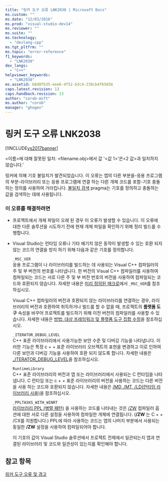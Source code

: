 ```yaml
---
title: "링커 도구 오류 LNK2038 | Microsoft Docs"
ms.custom: ""
ms.date: "12/03/2016"
ms.prod: "visual-studio-dev14"
ms.reviewer: ""
ms.suite: ""
ms.technology: 
  - "devlang-cpp"
ms.tgt_pltfrm: ""
ms.topic: "error-reference"
f1_keywords: 
  - "LNK2038"
dev_langs: 
  - "C++"
helpviewer_keywords: 
  - "LNK2038"
ms.assetid: b8d0fb35-eee6-4f52-b3c4-239cb4f65656
caps.latest.revision: 13
caps.handback.revision: 13
author: "corob-msft"
ms.author: "corob"
manager: "ghogen"
---
```

# 링커 도구 오류 LNK2038
[!INCLUDE[vs2017banner](../../assembler/inline/includes/vs2017banner.md)]

\<이름\>에 대해 잘못된 일치: \<filename.obj\>에서 값 '\<값 1\>'은\<2 값\>과 일치하지 않습니다.'  
  
 링커에 의해 기호 불일치가 발견되었습니다.  이 오류는 앱의 다른 부분을\-응용 프로그램의 부분\-라이브러리 또는 응용 프로그램에 연결 하는 다른 개체 코드를 포함\-기호 충돌 하는 정의를 사용하여 가라킵니다.  [불일치 검색](../../preprocessor/detect-mismatch.md) pragma는 기호를 정의하고 충돌하는 값을 검색하는 데에 사용됩니다.  
  
### 이 오류를 해결하려면  
  
-   프로젝트에서 개체 파일이 오래 된 경우 이 오류가 발생할 수 있습니다.  이 오류에 대한 다른 솔루션을 시도하기 전에 현재 개체 파일을 확인하기 위해 정리 빌드를 수행합니다.  
  
-   Visual Studio는 런타임 오류나 기타 예기치 않은 동작이 발생할 수 있는 호환 되지 않는 코드의 연결을 방지 하기 위해 다음과 같은 기호를 정의합니다.  
  
     `_MSC_VER`  
     응용 프로그램이 나 라이브러리를 빌드하는 데 사용되는 Visual C\+\+ 컴파일러의 주 및 부 버전의 번호를 나타냅니다.  한 버전의 Visual C\+\+ 컴파일러를 사용하여 컴파일되는 코드는 서로 다른 주 및 부 버전 번호의 버전을 사용하여 컴파일되는 코드와 호환되지 않습니다.  자세한 내용은 [미리 정의된 매크로](../../preprocessor/predefined-macros.md)에서 `_MSC_VER`를 참조하십시오.  
  
     Visual C\+\+ 컴파일러의 버전과 호환되지 않는 라이브러리를 연결하는 경우, 라이브러리의 버전과 호환하여 취득하거나 빌드를 할 수 없을 때, 프로젝트의 **플랫폼 도구** 속성을 바꾸어 프로젝트를 빌드하기 위해 이전 버전의 컴파일러를 사용할 수 있습니다.  자세한 내용은 [방법: 대상 프레임워크 및 플랫폼 도구 집합 수정](../../build/how-to-modify-the-target-framework-and-platform-toolset.md)을 참조하십시오.  
  
     `_ITERATOR_DEBUG_LEVEL`  
     C\+\+ 표준 라이브러리에서 사용가능한 보안 수준 및 디버깅 기능을 나타냅니다.  이러한 기능은 특정 c \+ \+ 표준 라이브러리 오브젝트의 표현을 변경하고 이로 인하여 다른 보안과 디버깅 기능을 사용하여 호환 되지 않도록 합니다.  자세한 내용은 [\_ITERATOR\_DEBUG\_LEVEL](../../standard-library/iterator-debug-level.md)을 참조하십시오.  
  
     `RuntimeLibrary`  
     C\+\+ 표준 라이브러리의 버전과 앱 또는 라이브러리에서 사용되는 C 런타임을 나타냅니다.  C 런타임 또는 c \+ \+ 표준 라이브러리의 버전을 사용하는 코드는 다른 버전을 사용 하는 코드와 호환되지 않습니다.  자세한 내용은 [\/MD, \/MT, \/LD\(런타임 라이브러리 사용\)](../../build/reference/md-mt-ld-use-run-time-library.md)을 참조하십시오.  
  
     `_PPLTASKS_WITH_WINRT`  
     [라이브러리 PPL \(병렬 패턴\)](../../parallel/concrt/parallel-patterns-library-ppl.md) 을 사용하는 코드를 나타내는 것은 [\/ZW](../../build/reference/zw-windows-runtime-compilation.md) 컴파일러 옵션에 대한 서로 다른 설정을 사용하여 컴파일한 개체에 연결됩니다. \(**\/ZW** 는 C \+ \+ \/CX를 지원합니다.\) PPL에 따라 사용하는 코드는 앱의 나머지 부분에서 사용되는 동일한 **\/ZW** 설정을 사용하여 컴파일되어야 합니다.  
  
     이 기호의 값이 Visual Studio 솔루션에서 프로젝트 전체에서 일관되는지 앱과 연결된 라이브러리 및 코드와 일관성이 있는지를 확인해야 합니다.  
  
## 참고 항목  
 [링커 도구 오류 및 경고](../../error-messages/tool-errors/linker-tools-errors-and-warnings.md)